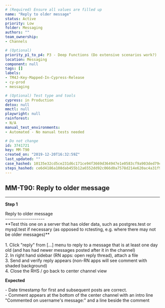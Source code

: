 ```yaml
---
# (Required) Ensure all values are filled up
name: "Reply to older message"
status: Active
priority: Low
folder: Messaging
authors: ""
team_ownership: 
- Channels

# (Optional)
priority_p1_to_p4: P3 - Deep Functions (Do extensive scenarios work?)
location: Messaging
component: null
tags: []
labels: 
- TM4J-Key-Mapped-In-Cypress-Release
- cy-prod
- messaging

# (Optional) Test type and tools
cypress: in Production
detox: null
mmctl: null
playwright: null
rainforest: 
- N/A
manual_test_environments: 
- Automated - No manual tests needed

# Do not change
id: 3741721
key: MM-T90
created_on: "2019-12-20T16:32:59Z"
last_updated: ""
case_hashed: 10135e32cd5ce231d6c171ce94f3669d364947e1e0583cf9a903ded79c43c85c5a7f82a281f988a53661d775decfa089
steps_hashed: ce6d4186a108dab455b12a6552dd92c066d0a7578d214e620ac4a31f914c4139a8072ccfd5df466cdff1c706b3b76063
---
```


<!-- (Auto-generated) Based on frontmatter's "key" and "name" -->

## MM-T90: Reply to older message

---

**Step 1**

Reply to older message\
\--------------------\
\*\*Test this one on a server that has older data, such as postgres.test or mysql.test if necessary (as opposed to rctesting, e.g. where there may not be older messages)\*\*\
\
1\. Click "reply" from \[...] menu to reply to a message that is at least one day old (and has had newer messages posted after it in the channel)\
2\. In right hand sidebar (RN apps: open reply thread), attach a file\
3\. Send and verify reply appears (non-RN apps will see comment with shaded background)\
4\. Close the RHS / go back to center channel view

**Expected**

\- Date timestamp for first and subsequent posts are correct.\
\- Comment appears at the bottom of the center channel with an intro line "Commented on username's message:" and a line beside the comment
